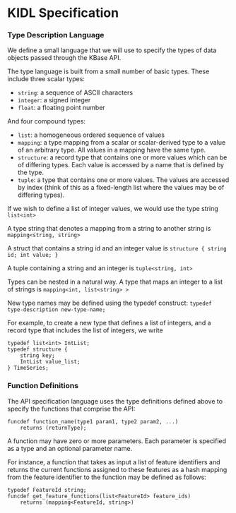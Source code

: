 # KIDL Specification

### Type Description Language

We define a small language that we will use to specify the types of data objects passed through
the KBase API.

The type language is built from a small number of basic types. These include three scalar types:

* `string`: a sequence of ASCII characters
* `integer`: a signed integer
* `float`: a floating point number

And four compound types:

* `list`: a homogeneous ordered sequence of values
* `mapping`: a type mapping from a scalar or scalar-derived type to a value of an arbitrary
type. All values in a mapping have the same type.
* `structure`: a record type that contains one or more values which can be of differing types.
Each value is accessed by a name that is defined by the type.
* `tuple`: a type that contains one or more values. The values are accessed by index
(think of this as a fixed-length list where the values may be of differing types).

If we wish to define a list of integer values, we would use the type string
`list<int>`

A type string that denotes a mapping from a string to another string is
`mapping<string, string>`

A struct that contains a string id and an integer value is
`structure { string id; int value; }`

A tuple containing a string and an integer is
`tuple<string, int>`

Types can be nested in a natural way. A type that maps an integer to a list of strings is
`mapping<int, list<string> >`

New type names may be defined using the typedef construct:
`typedef type-description new-type-name;`

For example, to create a new type that defines a list of integers, and a record type that includes
the list of integers, we write
```
typedef list<int> IntList;
typedef structure { 
    string key;
    IntList value_list;
} TimeSeries;
```

### Function Definitions
The API specification language uses the type definitions defined above to specify the functions
that comprise the API:

```
funcdef function_name(type1 param1, type2 param2, ...) 
    returns (returnType);
```

A function may have zero or more parameters. Each parameter is specified as a type and an optional parameter name.

For instance, a function that takes as input a list of feature identifiers and returns the current functions assigned to these features as a hash mapping from the feature identifier to the function may be defined as follows:

```
typedef FeatureId string;
funcdef get_feature_functions(list<FeatureId> feature_ids)
    returns (mapping<FeatureId, string>)
```
